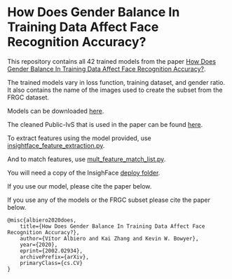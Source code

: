 # How Does Gender Balance In Training Data Affect Face Recognition Accuracy?
This repository contains all 42 trained models from the paper [How Does Gender Balance In Training Data Affect Face Recognition Accuracy?](https://arxiv.org/abs/2002.02934).

The trained models vary in loss function, training dataset, and gender ratio.
It also contains the name of the images used to create the subset from the FRGC dataset.

Models can be downloaded [here](https://drive.google.com/drive/folders/1BUpPkiUhnZ-tbfhd304Ttb-IFYTA_u3n?usp=sharing).

The cleaned Public-IvS that is used in the paper can be found [here](https://drive.google.com/open?id=1qSwX7hDmww-A2Zwo5EUP9nZaOpc3RLJw).

To extract features using the model provided, use [insightface_feature_extraction.py](https://github.com/vitoralbiero/face_matching/blob/master/insightface_feature_extraction.py).

And to match features, use [mult_feature_match_list.py](https://github.com/vitoralbiero/face_matching/blob/master/mult_feature_match_list.py).

You will need a copy of the InsighFace [deploy folder](https://github.com/deepinsight/insightface/tree/master/deploy).

If you use our model, please cite the paper below.

If you use any of the models or the FRGC subset please cite the paper below.

```
@misc{albiero2020does,
    title={How Does Gender Balance In Training Data Affect Face Recognition Accuracy?},
    author={Vítor Albiero and Kai Zhang and Kevin W. Bowyer},
    year={2020},
    eprint={2002.02934},
    archivePrefix={arXiv},
    primaryClass={cs.CV}
}
```
